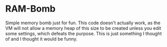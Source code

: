 # RAM-Bomb
Simple memory bomb just for fun.
This code doesn't actually work, as the VM will not allow a memory heap of this size to be created unless you edit some settings, which defeats the purpose.
This is just something I thought of and I thought it would be funny.
